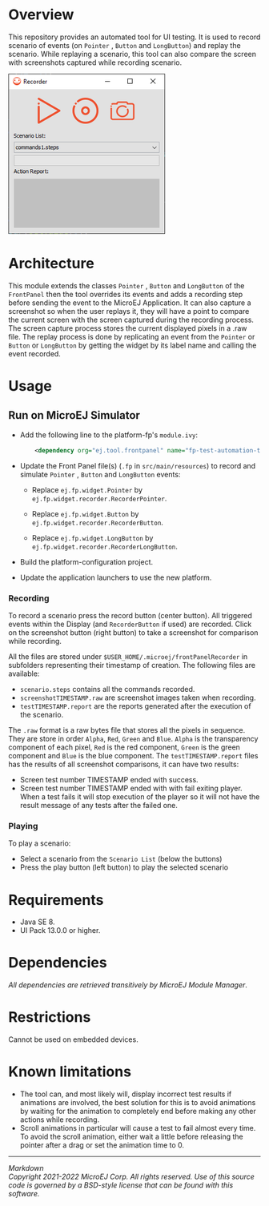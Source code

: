 # Overview

This repository provides an automated tool for UI testing.  It is used to record scenario of events (on `Pointer` , `Button` and `LongButton`) and replay the scenario. While replaying a scenario, this tool can also compare the screen with screenshots captured while recording scenario.

![TAT](TAT.png "Test Automation Tool")

# Architecture

This module extends the classes `Pointer` , `Button` and `LongButton` of the `FrontPanel` then the tool overrides its events and adds a recording step before sending the event to the MicroEJ Application. It can also capture a screenshot so when the user replays it, they will have a point to compare the current screen with the screen captured during the recording process. The screen capture process stores the current displayed pixels in a .raw file.
The replay process is done by replicating an event from the `Pointer` or `Button` or `LongButton` by getting the widget by its label name and calling the event recorded.

# Usage

## Run on MicroEJ Simulator

- Add the following line to the platform-fp's `module.ivy`:

   ```xml
       <dependency org="ej.tool.frontpanel" name="fp-test-automation-tool" rev="2.1.0"/>
   ```
- Update the Front Panel file(s) (`.fp` in `src/main/resources`) to record and simulate `Pointer` , `Button` and `LongButton` events:

  - Replace `ej.fp.widget.Pointer` by `ej.fp.widget.recorder.RecorderPointer`.

  - Replace `ej.fp.widget.Button` by `ej.fp.widget.recorder.RecorderButton`.

  - Replace `ej.fp.widget.LongButton` by `ej.fp.widget.recorder.RecorderLongButton`.

- Build the platform-configuration project.

- Update the application launchers to use the new platform.

### Recording

To record a scenario press the record button (center button). All triggered events within the Display (and `RecorderButton` if used) are recorded. Click on the screenshot button (right button) to take a screenshot for comparison while recording.

All the files are stored under `$USER_HOME/.microej/frontPanelRecorder` in subfolders representing their timestamp of creation. The following files are available:
  - `scenario.steps` contains all the commands recorded.
  - `screenshotTIMESTAMP.raw` are screenshot images taken when recording.
  - `testTIMESTAMP.report` are the reports generated after the execution of the scenario.

The `.raw` format is a raw bytes file that stores all the pixels in sequence. They are store in order `Alpha`, `Red`, `Green` and `Blue`. `Alpha` is the transparency component of each pixel, `Red` is the red component, `Green` is the green component and `Blue` is the blue component.
The `testTIMESTAMP.report` files has the results of all screenshot comparisons, it can have two results:
  - Screen test number TIMESTAMP ended with success.
  - Screen test number TIMESTAMP ended with with fail exiting player.
When a test fails it will stop execution of the player so it will not have the result message of any tests after the failed one.

### Playing

To play a scenario:
- Select a scenario from the `Scenario List` (below the buttons)
- Press the play button (left button) to play the selected scenario

# Requirements

- Java SE 8.
- UI Pack 13.0.0 or higher.

# Dependencies

_All dependencies are retrieved transitively by MicroEJ Module Manager_.

# Restrictions

Cannot be used on embedded devices.

# Known limitations

- The tool can, and most likely will, display incorrect test results if animations are involved, the best solution for this is to avoid animations by waiting for the animation to completely end before making any other actions while recording. 
- Scroll animations in particular will cause a test to fail almost every time.  To avoid the scroll animation, either wait a little before releasing the pointer after a drag or set the animation time to 0.

---  
_Markdown_   
_Copyright 2021-2022 MicroEJ Corp. All rights reserved._
_Use of this source code is governed by a BSD-style license that can be found with this software._